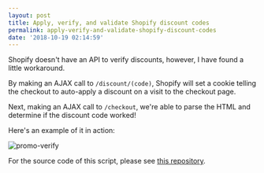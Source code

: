 ```yaml
---
layout: post
title: Apply, verify, and validate Shopify discount codes
permalink: apply-verify-and-validate-shopify-discount-codes
date: '2018-10-19 02:14:59'
---
```


Shopify doesn't have an API to verify discounts, however, I have found a little workaround.

By making an AJAX call to `/discount/(code)`, Shopify will set a cookie telling the checkout to auto-apply a discount on a visit to the checkout page.

Next, making an AJAX call to `/checkout`, we're able to parse the HTML and determine if the discount code worked!

Here's an example of it in action:

![promo-verify](/assets/images/posts/promo-verify.gif)

For the source code of this script, please see [this repository](https://github.com/gnikyt/Shopify-Frontend-Helper).
